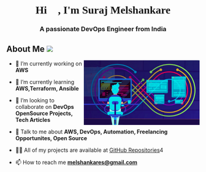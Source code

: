 <h1 align="center"?<h1 style="font-family:halo hand letter">Hi 👋, I'm Suraj Melshankare </h1>
<h3 align="center">A passionate DevOps Engineer from India</h3>

<h2> About Me <img src = "Images/DevOps.gif" width = 150></h2>

<img width="60%" align="right" alt="Github" src="Images/Templatepic.png" />

- 🔭 I’m currently working on **AWS**

- 🌱 I’m currently learning **AWS,Terraform, Ansible**

- 👯 I’m looking to collaborate on **DevOps OpenSource Projects, Tech Articles**

- 💬 Talk to me about **AWS, DevOps, Automation, Freelancing Opportunites, Open Source**

- 👨‍💻 All of my projects are available at [GitHub Repositories](https://github.com/Suraj-2142?tab=repositories)4

- 📫 How to reach me **melshankares@gmail.com**
